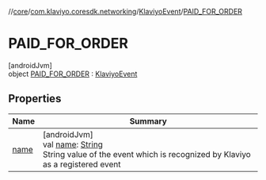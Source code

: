 //[core](../../../../index.md)/[com.klaviyo.coresdk.networking](../../index.md)/[KlaviyoEvent](../index.md)/[PAID_FOR_ORDER](index.md)

# PAID_FOR_ORDER

[androidJvm]\
object [PAID_FOR_ORDER](index.md) : [KlaviyoEvent](../index.md)

## Properties

| Name | Summary |
|---|---|
| [name](../name.md) | [androidJvm]<br>val [name](../name.md): [String](https://kotlinlang.org/api/latest/jvm/stdlib/kotlin/-string/index.html)<br>String value of the event which is recognized by Klaviyo as a registered event |
